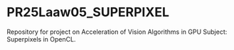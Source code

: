 # PR25Laaw05_SUPERPIXEL
Repository for project on Acceleration of Vision Algorithms in GPU Subject: Superpixels in OpenCL.
